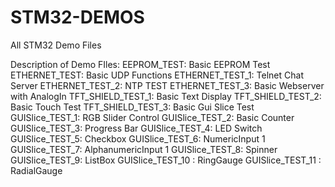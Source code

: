# STM32-DEMOS
All STM32 Demo Files

Description of Demo FIles:
EEPROM_TEST: Basic EEPROM Test
ETHERNET_TEST: Basic UDP Functions
ETHERNET_TEST_1: Telnet Chat Server
ETHERNET_TEST_2: NTP TEST
ETHERNET_TEST_3: Basic Webserver with AnalogIn
TFT_SHIELD_TEST_1: Basic Text Display
TFT_SHIELD_TEST_2: Basic Touch Test
TFT_SHIELD_TEST_3: Basic Gui Slice Test
GUISlice_TEST_1: RGB Slider Control
GUISlice_TEST_2: Basic Counter
GUISlice_TEST_3: Progress Bar
GUISlice_TEST_4: LED Switch
GUISlice_TEST_5: Checkbox
GUISlice_TEST_6: NumericInput 1
GUISlice_TEST_7: AlphanumericInput 1
GUISlice_TEST_8: Spinner
GUISlice_TEST_9: ListBox
GUISlice_TEST_10 : RingGauge
GUISlice_TEST_11 : RadialGauge
